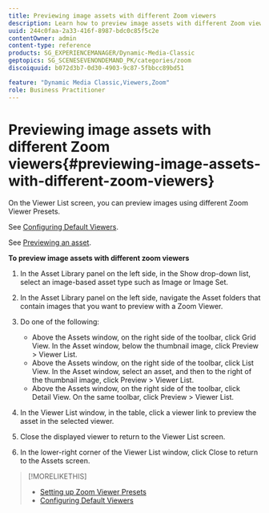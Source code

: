 ```yaml
---
title: Previewing image assets with different Zoom viewers
description: Learn how to preview image assets with different Zoom viewers.
uuid: 244c0faa-2a33-416f-8987-bdc0c85f5c2e
contentOwner: admin
content-type: reference
products: SG_EXPERIENCEMANAGER/Dynamic-Media-Classic
geptopics: SG_SCENESEVENONDEMAND_PK/categories/zoom
discoiquuid: b072d3b7-0d30-4903-9c87-5fbbcc89bd51

feature: "Dynamic Media Classic,Viewers,Zoom"
role: Business Practitioner
---
```


# Previewing image assets with different Zoom viewers{#previewing-image-assets-with-different-zoom-viewers}

On the Viewer List screen, you can preview images using different Zoom Viewer Presets.

See [Configuring Default Viewers](application-setup.md#configuring_default_viewers).

See [Previewing an asset](previewing-asset.md#previewing_an_asset).

**To preview image assets with different zoom viewers**

1. In the Asset Library panel on the left side, in the Show drop-down list, select an image-based asset type such as Image or Image Set.
1. In the Asset Library panel on the left side, navigate the Asset folders that contain images that you want to preview with a Zoom Viewer.
1. Do one of the following:

    * Above the Assets window, on the right side of the toolbar, click Grid View. In the Asset window, below the thumbnail image, click Preview > Viewer List.
    * Above the Assets window, on the right side of the toolbar, click List View. In the Asset window, select an asset, and then to the right of the thumbnail image, click Preview > Viewer List.
    * Above the Assets window, on the right side of the toolbar, click Detail View. On the same toolbar, click Preview > Viewer List.

1. In the Viewer List window, in the table, click a viewer link to preview the asset in the selected viewer.
1. Close the displayed viewer to return to the Viewer List screen.
1. In the lower-right corner of the Viewer List window, click Close to return to the Assets screen.

>[!MORELIKETHIS]
>
>* [Setting up Zoom Viewer Presets](setting-zoom-viewer-presets.md#setting_up_zoom_viewer_presets)
>* [Configuring Default Viewers](application-setup.md#configuring_default_viewers)
